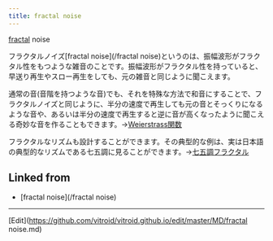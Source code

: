 ```yaml
---
title: fractal noise
---
```

[fractal](/fractal) noise

フラクタルノイズ[fractal noise](/fractal noise)というのは、振幅波形がフラクタル性をもつような雑音のことです。振幅波形がフラクタル性を持っていると、早送り再生やスロー再生をしても、元の雑音と同じように聞こえます。



通常の音(音階を持つような音)でも、それを特殊な方法で和音にすることで、フラクタルノイズと同じように、半分の速度で再生しても元の音とそっくりになるような音や、あるいは半分の速度で再生すると逆に音が高くなったように聞こえる奇妙な音を作ることもできます。→[Weierstrass関数](/Weierstrass関数)



フラクタルなリズムも設計することができます。その典型的な例は、実は日本語の典型的なリズムである七五調に見ることができます。→[七五調フラクタル](/七五調フラクタル)







## Linked from

* [fractal noise](/fractal noise)


----

[Edit](https://github.com/vitroid/vitroid.github.io/edit/master/MD/fractal noise.md)

